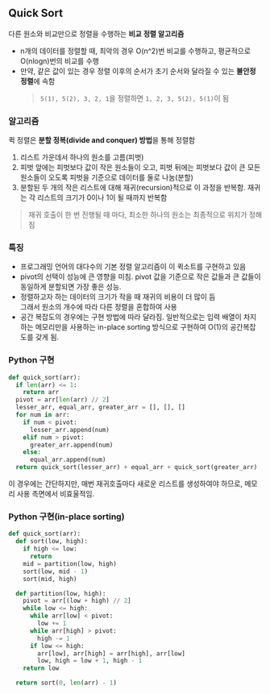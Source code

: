 ## Quick Sort

다른 원소와 비교만으로 정렬을 수행하는 **비교 정렬 알고리즘**

- n개의 데이터를 정렬할 때, 최악의 경우 O(n^2)번 비교를 수행하고, 평균적으로 O(nlogn)번의 비교를 수행
- 만약, 같은 값이 있는 경우 정렬 이후의 순서가 초기 순서와 달라질 수 있는 **불안정 정렬**에 속함
  > `5(1), 5(2), 3, 2, 1`을 정렬하면 `1, 2, 3, 5(2), 5(1)`이 됨

### 알고리즘

퀵 정렬은 **분할 정복(divide and conquer) 방법**을 통해 정렬함

1. 리스트 가운데서 하나의 원소를 고름(피벗)
2. 피벗 앞에는 피벗보다 값이 작은 원소들이 오고, 피벗 뒤에는 피벗보다 값이 큰 모든 원소들이 오도록 피벗을 기준으로 데이터를 둘로 나눔(분할)
3. 분할된 두 개의 작은 리스트에 대해 재귀(recursion)적으로 이 과정을 반복함. 재귀는 각 리스트의 크기가 0이나 1이 될 때까지 반복함

> 재귀 호출이 한 번 진행될 때 마다, 최소한 하나의 원소는 최종적으로 위치가 정해짐

### 특징

- 프로그래밍 언어의 대다수의 기본 정렬 알고리즘이 이 퀵소트를 구현하고 있음
- pivot의 선택이 성능에 큰 영향을 미침. pivot 값을 기준으로 작은 값들과 큰 값들이 동일하게 분할되면 가장 좋은 성능.
- 정렬하고자 하는 데이터의 크기가 작을 때 재귀의 비용이 더 많이 듬<br/>그래서 원소의 개수에 따라 다른 정렬을 혼합하여 사용
- 공간 복잡도의 경우에는 구현 방법에 따라 달라짐. 일반적으로는 입력 배열이 차지하는 메모리만을 사용하는 in-place sorting 방식으로 구현하여 O(1)의 공간복잡도를 갖게 됨.

### Python 구현

```python
def quick_sort(arr):
  if len(arr) <= 1:
    return arr
  pivot = arr[len(arr) // 2]
  lesser_arr, equal_arr, greater_arr = [], [], []
  for num in arr:
    if num < pivot:
      lesser_arr.append(num)
    elif num > pivot:
      greater_arr.append(num)
    else:
      equal_arr.append(num)
  return quick_sort(lesser_arr) + equal_arr + quick_sort(greater_arr)
```

이 경우에는 간단하지만, 매번 재귀호출마다 새로운 리스트를 생성하여야 하므로, 메모리 사용 측면에서 비효울적임.

### Python 구현(in-place sorting)

```python
def quick_sort(arr):
  def sort(low, high):
    if high <= low:
      return
    mid = partition(low, high)
    sort(low, mid - 1)
    sort(mid, high)

  def partition(low, high):
    pivot = arr[(low + high) // 2]
    while low <= high:
      while arr[low] < pivot:
        low += 1
      while arr[high] > pivot:
        high -= 1
      if low <= high:
        arr[low], arr[high] = arr[high], arr[low]
        low, high = low + 1, high - 1
    return low

  return sort(0, len(arr) - 1)

```
